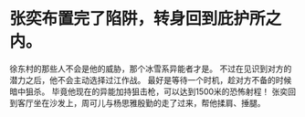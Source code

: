 # 张奕布置完了陷阱，转身回到庇护所之内。
徐东村的那些人不会是他的威胁，那个冰雪系异能者才是。
不过在见识到对方的潜力之后，他不会主动选择过江作战。
最好是等待一个时机，趁对方不备的时候暗中狙杀。
毕竟他现在的异能加持狙击枪，可以达到1500米的恐怖射程！
张奕回到客厅坐在沙发上，周可儿与杨思雅殷勤的走了过来，帮他揉肩、捶腿。

